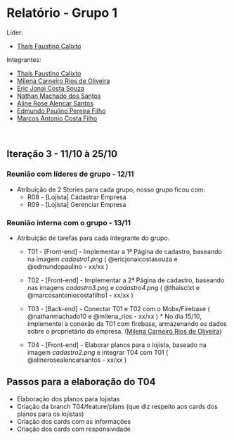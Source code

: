 # Relatório - Grupo 1
Líder:
- [Thaís Faustino Calixto](https://github.com/thaisclxt)

Integrantes:
- [Thaís Faustino Calixto](https://github.com/thaisclxt)
- [Milena Carneiro Rios de Oliveira](https://github.com/milenacrios)
- [Eric Jonai Costa Souza](https://github.com/Ericboo)
- [Nathan Machado dos Santos](https://github.com/nathans4ntos)
- [Aline Rose Alencar Santos](https://github.com/alineralncs)
- [Edmundo Paulino Pereira Filho](https://github.com/mdmundo)
- [Marcos Antonio Costa Filho](https://github.com/marcos1079)

</br>

## Iteração 3 - 11/10 à 25/10
### Reunião com líderes de grupo - 12/11
- Atribuição de 2 Stories para cada grupo, nosso grupo ficou com:
  - R08 - [Lojista] Cadastrar Empresa
  - R09 - [Lojista] Gerenciar Empresa

### Reunião interna com o grupo - 13/11
- Atribuição de tarefas para cada integrante do grupo.
  - T01 - [Front-end] - Implementar a 1ª Página de cadastro, baseando na imagem _cadastro1.png_ ( @ericjonaicostasouza e @edmundopaulino  - xx/xx ) 
  - T02 - [Front-end] - Implementar a 2ª Página de cadastro, baseando nas imagens _cadastro3.png_ e _cadastro4.png_ ( @thaisclxt  e @marcosantoniocostafilho1  - xx/xx )

  - T03 - [Back-end] - Conectar T01 e T02 com o Mobx/Firebase ( @nathanmachado10  e @milena_rios  - xx/xx )
          * No dia 15/10, implementei a conexão da T01 com firebase, armazenando os dados sobre o proprietário da empresa. ([Milena Carneiro Rios de Oliveira](https://github.com/milenacrios))
  - T04 - [Front-end] - Elaborar planos para o lojista, baseado na imagem _cadastro2.png_ e integrar T04 com T01 ( @alinerosealencarsantos  - xx/xx )



## Passos para a elaboração do T04
- Elaboração dos planos para lojistas 
- Criação da branch T04/feature/plans (que diz respeito aos cards dos planos para os lojistas)
- Criação dos cards com as informações
- Criação dos cards com responsividade
